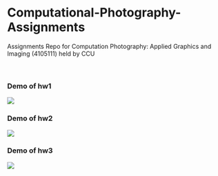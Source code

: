 # Computational-Photography-Assignments
Assignments Repo for Computation Photography: Applied Graphics and Imaging (4105111) held by CCU
<br /><br /><br />



### Demo of hw1
![](https://github.com/yanagiragi/Computational-Photography-Assignments/blob/master/Demo/1.gif)
<br />
### Demo of hw2
![](https://github.com/yanagiragi/Computational-Photography-Assignments/blob/master/Demo/2.gif)
<br />
### Demo of hw3
![](https://github.com/yanagiragi/Computational-Photography-Assignments/blob/master/Demo/3.gif)
<br />
